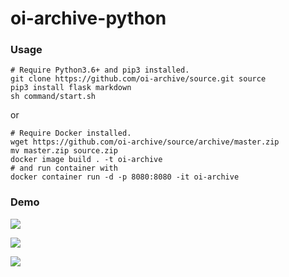 # oi-archive-python

### Usage

```shell
# Require Python3.6+ and pip3 installed.
git clone https://github.com/oi-archive/source.git source
pip3 install flask markdown
sh command/start.sh
```

or 

```shell
# Require Docker installed.
wget https://github.com/oi-archive/source/archive/master.zip
mv master.zip source.zip
docker image build . -t oi-archive
# and run container with
docker container run -d -p 8080:8080 -it oi-archive
```


### Demo

![](https://i.loli.net/2019/10/02/d9EQPpqCDIGXwah.png)

![](https://i.loli.net/2019/10/02/8guPhLr6OEDsC72.png)

<!--![](https://i.loli.net/2019/10/02/eZ34TDzAihKalRC.jpg)-->

![](https://i.loli.net/2019/10/02/nSde1pLvZWNPFlJ.jpg)